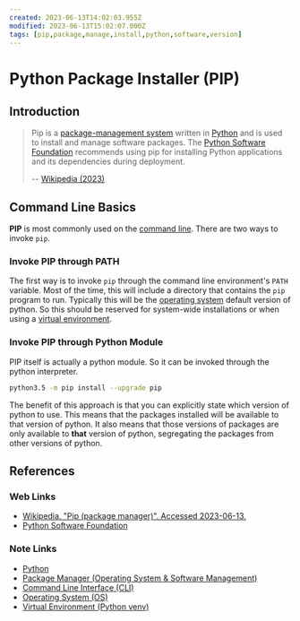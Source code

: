 ```yaml
---
created: 2023-06-13T14:02:03.955Z
modified: 2023-06-13T15:02:07.000Z
tags: [pip,package,manage,install,python,software,version]
---
```

# Python Package Installer (PIP)

## Introduction

>Pip is a [package-management system][-pkg-mgmt] written in [Python][-py] and
>is used to install and manage software packages.
>The [Python Software Foundation][py-sf-home] recommends using pip for
>installing Python applications and its dependencies during deployment.
>
>-- [Wikipedia (2023)][wiki-pip]

## Command Line Basics

**PIP** is most commonly used on the [command line][-cli].
There are two ways to invoke `pip`.

### Invoke PIP through PATH

The first way is to invoke `pip` through the command line environment's
`PATH` variable.
Most of the time, this will include a directory that contains the `pip`
program to run.
Typically this will be the [operating system][-os] default version of python.
So this should be reserved for system-wide installations or
when using a [virtual environment][-venv].

### Invoke PIP through Python Module

PIP itself is actually a python module.
So it can be invoked through the python interpreter.

```sh
python3.5 -m pip install --upgrade pip
```

The benefit of this approach is that
you can explicitly state which version of python to use.
This means that the packages installed will be available to that version of python.
It also means that those versions of packages are only available to **that**
version of python, segregating the packages from other versions of python.

## References

### Web Links

* [Wikipedia. "Pip (package manager)". Accessed 2023-06-13.][wiki-pip]
* [Python Software Foundation][py-sf-home]

<!-- Hidden References -->
[wiki-pip]: https://en.wikipedia.org/wiki/Pip_(package_manager) "Wikipedia. 'Pip (package manager)'. Accessed 2023-06-13"
[py-sf-home]: https://www.python.org/ "Python Software Foundation"

### Note Links

* [Python][-py]
* [Package Manager (Operating System & Software Management)][-pkg-mgmt]
* [Command Line Interface (CLI)][-cli]
* [Operating System (OS)][-os]
* [Virtual Environment (Python venv)][-venv]

<!-- Hidden References -->
[-py]: python.md "Python"
[-pkg-mgmt]: pkg-mgmt.md "Package Manager (Operating System & Software Management)"
[-cli]: cli.md "Command Line Interface (CLI)"
[-os]: os.md "Operating System (OS)"
[-venv]: venv.md "Virtual Environment (Python venv)"
